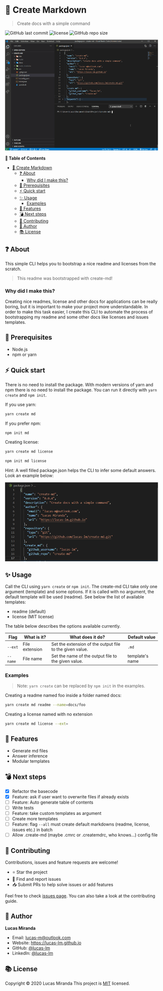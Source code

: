 # :information_desk_person: Create Markdown

> Create docs with a simple command

![GitHub last commit](https://img.shields.io/github/last-commit/lucas-lm/create-md)
![license](https://img.shields.io/github/license/lucas-lm/create-md)
![GitHub repo size](https://img.shields.io/github/repo-size/lucas-lm/create-md)

![demo](media/demo.gif)

**:pushpin: Table of Contents**

- [:information_desk_person: Create Markdown](#information_desk_person-create-markdown)
  - [:question: About](#question-about)
    - [Why did I make this?](#why-did-i-make-this)
  - [:eyes: Prerequisites](#eyes-prerequisites)
  - [:zap: Quick start](#zap-quick-start)
  - [:sparkles: Usage](#sparkles-usage)
    - [Examples](#examples)
  - [:rocket: Features](#rocket-features)
  - [:bomb: Next steps](#bomb-next-steps)
  - [:star2: Contributing](#star2-contributing)
  - [:bow: Author](#bow-author)
  - [:books: License](#books-license)

## :question: About

This simple CLI helps you to bootstrap a nice readme and licenses from the scratch.

> This readme was bootstrapped with create-md!

### Why did I make this?

Creating nice readmes, license and other docs for applications can be really boring, but it is important to make your project more understandable. In order to make this task easier, I create this CLI to automate the process of bootstrapping my readme and some other docs like licenses and issues templates.


## :eyes: Prerequisites

- Node.js
- npm or yarn

## :zap: Quick start

There is no need to install the package. With modern versions of yarn and npm there is no need to install the package. You can run it directly with `yarn create` and `npm init`.

If you use yarn:

```sh
yarn create md
```

If you prefer npm:

```sh
npm init md
```

Creating license:

```sh
yarn create md license
```
```sh
npm init md license
```

Hint: A well filled package.json helps the CLI to infer some default answers. Look an example below:

![package.json example](media/pkgexample.png)

## :sparkles: Usage

Call the CLI using `yarn create` or `npm init`. The create-md CLI take only one argument (template) and some options. If it is called with no argument, the default template will be used (readme). See below the list of available templates:

- readme (default)
- license (MIT license)

The table below describes the options available currently.

| Flag   | What is it? | What does it do? | Default value |
|--------|-------------|------------------| --------------|
| `--ext`  | File extension | Set the extension of the output file to the given value. | `.md` |
| `--name` | File name | Set the name of the output file to the given value. | template's name |

### Examples

> Note: `yarn create` can be replaced by `npm init` in the examples.

Creating a readme named foo inside a folder named docs:
```sh
yarn create md readme --name=docs/foo
```

Creating a license named with no extension
```sh
yarn create md license --ext=
```

## :rocket: Features

- Generate md files
- Answer inference
- Modular templates

## :bomb: Next steps

- [x] Refactor the basecode
- [x] Feature: ask if user want to overwrite files if already exists
- [ ] Feature: Auto generate table of contents
- [ ] Write tests
- [ ] Feature: take custom templates as argument
- [ ] Create more templates
- [ ] Feature: flag `--all` must create default markdowns (readme, license, issues etc.) in batch
- [ ] Allow .create-md (maybe .cmrc or .createmdrc, who knows...) config file

## :star2: Contributing

Contributions, issues and feature requests are welcome!

- ⭐️ Star the project
- 🐛 Find and report issues
- 📥 Submit PRs to help solve issues or add features

Feel free to check [issues page](https://github.com//create-md/issues). You can also take a look at the contributing guide.

## :bow: Author

**Lucas Miranda** 
* Email: lucas-m@outlook.com
* Website: https://lucas-lm.github.io
* GitHub: [@lucas-lm](https://github.com/lucas-lm)
* LinkedIn: [@lucas-lm](https://linkedin.com/in/lucas-lm)

## :books: License

Copyright © 2020 Lucas Miranda
This project is [MIT](license.md) licensed.
